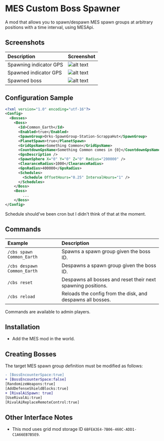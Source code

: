 # MES Custom Boss Spawner

A mod that allows you to spawn/despawn MES spawn groups at arbitrary positions with a time interval, using MESApi. 

## Screenshots

|Description|Screenshot|
|:--|:--|
|Spawning indicator GPS|![alt text](README/image.png)|
|Spawned indicator GPS|![alt text](README/spawned.png)|
|Spawned boss|![alt text](README/grid.png)|

## Configuration Sample

```xml
<?xml version="1.0" encoding="utf-16"?>
<Config>
  <Bosses>
    <Boss>
      <Id>Common_Earth</Id>
      <Enabled>true</Enabled>
      <SpawnGroup>Orks-SpawnGroup-Station-ScrappaHut</SpawnGroup>
      <PlanetSpawn>true</PlanetSpawn>
      <GridGpsName>Something Common</GridGpsName>
      <CountdownGpsName>Something Common comes in {0}</CountdownGpsName>
      <GpsDescription />
      <SpawnSphere X="0" Y="0" Z="0" Radius="200000" />
      <ClearanceRadius>1000</ClearanceRadius>
      <GpsRadius>400000</GpsRadius>
      <Schedules>
        <Schedule OffsetHours="0.25" IntervalHours="1" />
      </Schedules>
    </Boss>
    <Boss>
        ...
    </Boss>
</Config>
```

Schedule should've been cron but I didn't think of that at the moment.

## Commands

|Example|Description|
|:--|:--|
|`/cbs spawn Common_Earth`|Spawns a spawn group given the boss ID.|
|`/cbs despawn Common_Earth`|Despawns a spawn group given the boss ID.|
|`/cbs reset`|Despawns all bosses and reset their next spawning positions.|
|`/cbs reload`|Reloads the config from the disk, and despawns all bosses.|

Commands are available to admin players.

## Installation

- Add the MES mod in the world.

## Creating Bosses

The target MES spawn group definition must be modified as follows:

```diff
- [BossEncounterSpace:true]
+ [BossEncounterSpace:false]
[RandomizeWeapons:true]
[AddDefenseShieldBlocks:true]
+ [RivalAiSpawn: true]
[UseRivalAi:true]
[RivalAiReplaceRemoteControl:true]
```

## Other Interface Notes

- This mod uses grid mod storage ID `6BFEA3E4-7B06-460C-ADD1-C1A66EB7B5E9`.